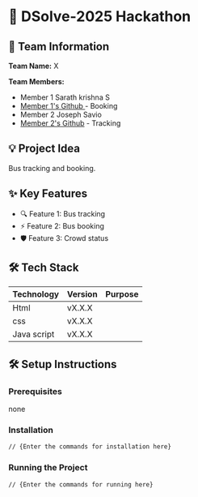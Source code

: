# 🚀 DSolve-2025 Hackathon

## 👥 Team Information
**Team Name:** X

**Team Members:**
- Member 1 Sarath krishna S
- [Member 1's Github ](https://github.com/Sarath-2803) - Booking
- Member 2 Joseph Savio
- [Member 2's Github](https://github.com/josephsaviokav) - Tracking

## 💡 Project Idea
Bus tracking and booking.

## ✨ Key Features
- 🔍 Feature 1: Bus tracking
- ⚡ Feature 2: Bus booking
- 🛡️ Feature 3: Crowd status



## 🛠️ Tech Stack
| Technology | Version | Purpose |
|------------|---------|---------|
| Html     | vX.X.X  |         |
| css     | vX.X.X  |         |
| Java script     | vX.X.X  |         |

## 🛠️ Setup Instructions

### Prerequisites
none

### Installation
```bash
// {Enter the commands for installation here}
```

### Running the Project
```bash
// {Enter the commands for running here}
```

